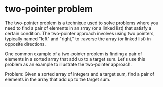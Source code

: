# two-pointer problem

The two-pointer problem is a technique used to solve problems where you need to find a pair of elements in an array (or a linked list) that satisfy a certain condition. The two-pointer approach involves using two pointers, typically named "left" and "right," to traverse the array (or linked list) in opposite directions.

One common example of a two-pointer problem is finding a pair of elements in a sorted array that add up to a target sum. Let's use this problem as an example to illustrate the two-pointer approach.

Problem: Given a sorted array of integers and a target sum, find a pair of elements in the array that add up to the target sum.
